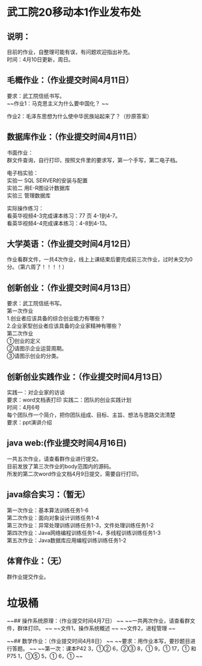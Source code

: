 # 武工院20移动本1作业发布处
## 说明：

目前的作业，自整理可能有误，有问题欢迎指出补充。   
时间：4月10日更新，周日。    

## 毛概作业：（作业提交时间4月11日）    

要求：武工院信纸书写。  
~~作业1：马克思主义为什么要中国化？    ~~

作业2：毛泽东思想为什么使中华民族站起来了？（抄原答案）     
    
## 数据库作业：（作业提交时间4月11日）    

书面作业：   
群文件查询，自行打印，按照文件里的要求写，第一个手写，第二电子档。     

电子档实验：   
实验一 SQL SERVER的安装与配置   
实验二  用E-R图设计数据库   
实验三  管理数据库

实际操作练习：  
看英华视频4-3完成课本练习：77 页 4-1到4-7。   
看英华视频4-4完成课本练习：4-8到4-13。    


## 大学英语：（作业提交时间4月12日）    

作业看群文件，一共4次作业，线上上课结束后要完成前三次作业，过时未交为0分。（第六周了！！！！）   
     
## 创新创业：（作业提交时间4月13日）

要求：武工院信纸书写。  
第一次作业  
1.创业者应该具备的综合创业能力有哪些？  
2.企业家型创业者应该具备的企业家精神有哪些？  
第二次作业  
①创业的定义  
②请图示企业运营周期。  
③请图示创业的分类。    

## 创新创业实践作业：（作业提交时间4月13日）  
实践一：对企业家的访谈    
要求：word文档表打印
实践二：团队的创业实践计划     
时间：4月6号   
每个团队作一个简介，把你团队组成、目标、主旨、想法与思路交流清楚   
要求：ppt演讲介绍  
     
## java web:(作业提交时间4月16日)    

一共五次作业，请查看群作业进行提交。  
目前发放了第三次作业的body范围内的源码。      
所发的第二次word作业文档4月9日提交，需要自行打印。     

## java综合实习：（暂无）  
第一次作业：基本算法训练任务1-6  
第二次作业：面向对象设计训练任务1-4  
第三次作业：异常处理训练训练任务1-3，文件处理训练任务1-2  
第四次作业：Java网络编程训练任务1-4，多线程训练训练任务1-3   
第五次作业：Java数据库应用编程训练训练任务1-2    


## 体育作业：（无）    

群作业提交作业。
   
   
# 垃圾桶
~~## 操作系统原理：（作业提交时间4月7日）   ~~
~~一共两次作业，请查看群文件，群体打印。  ~~
~~文件1，操作系统概述  ~~
~~文件2，进程管理      ~~
       
 ~~## 数学作业：（作业提交时间4月8日）    ~~
~~要求：用作业本写，要抄题目进行答题。  ~~
~~第一次：课本P42	3，①②  6，②③  8，①  9，① 17，① 和P75 1，①⑤ 5，① 6，①    ~~
